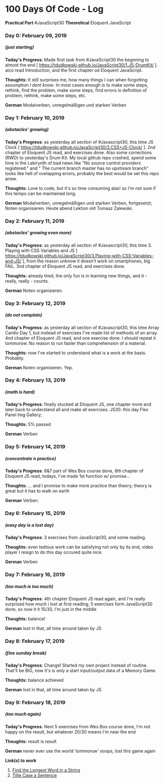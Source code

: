 # 100 Days Of Code - Log

**Practical Part** #JavaScript30
**Theoretical** Eloquent JavaScript

### Day 0: February 09, 2019
##### (just starting)

**Today's Progress**: Made first task from #JavaScript30 the begnning to almost the end [ https://tdudkowski.github.io/JavaScript30/1.JS-DrumKit/ ]. alco read Introduction, and the first chapter od Eloquent JavaScript.

**Thoughts:** It still surprises me, how many things I can when forgotting assumption *I dont know*. In most cases enough is to make some steps, rethink, find the problem, make some steps, find errors in definition of problem, rethink, make some steps, etc.

**German** Modalverben, unregelmäßigen und starken Verben

### Day 1: February 10, 2019
##### (obstacles' growing)

**Today's Progress**: as yesterday all section of #Javascript30, this time JS Clock [ https://tdudkowski.github.io/JavaScript30/2.CSS+JS-Clock/ ]. 2nd chapter of Eloquent JS read, and exercises done. Also some corrections (RWD) to yesterday's Drum Kit. My local github repo crashed, spend some time in the Labirynth of bad news like "No source control providers registered." and " The current branch master has no upstream branch" looks like hell of ovelapping errors, probably the best would be set this repo anew.

**Thoughts:**  Love to code, but it's so time consuming alas! so I'm not sure if this tempo can be maintained long.

**German** Modalverben, unregelmäßigen und starken Verben, fortgesetzt; Noten organisieren. Heute abend Lektion mit Tomasz Zalewski.

### Day 2: February 11, 2019
##### (obstacles' growing even more)

**Today's Progress**: as yesterday all section of #Javascript30, this time 3. Playing with CSS Variables and JS [ https://tdudkowski.github.io/JavaScript30/3.Playing-with-CSS-Variables-and-JS/ ], from the reason unknow it doesn't work on smartphones, big FAIL. 3nd chapter of Eloquent JS read, and exercises done.

**Thoughts:** already tired, the only fun is in learning new things, and it - really, really - counts.

**German** Noten organisieren.

### Day 3: February 12, 2019
##### (do not complain)

**Today's Progress**: as yesterday all section of #Javascript30, this time Array Cardio Day 1, but instead of exercises I've made list of methods of an array. 4nd chapter of Eloquent JS read, and one exercise done. I should repeat it tommorow. No reason to run faster than comprehension of a material.

**Thoughts:** now I've started to understand what is a work at the basis. Probably.

**German** Noten organisieren. Yep.

### Day 4: February 13, 2019
##### (math is hard)

**Today's Progress**: finally stucked at Eloquent JS, one chapter more and later back to understand all and make all exercises. JS30: this day Flex Panel Img Gallery;

**Thoughts:** 5% passed

**German** Verben

### Day 5: February 14, 2019
##### (concentrate n practice)

**Today's Progress**: 6&7 part of Wes Bos course done, 6th chapter of Eloquent JS read, todays, I've made 1st function w/ promise...

**Thoughts:** ... and I promise to make more practice than theory; theory is great but it has to walk on earth

**German** Verben.

### Day 6: February 15, 2019
##### (easy day is a lost day)

**Today's Progress**: 3 exercises from JavaScript30, and some reading.

**Thoughts:** even tedious work can be satisfying not only by its end, video player I resign to do this day occured quite nice.

**German** Verben

### Day 7: February 16, 2019
##### (too much is too much)

**Today's Progress**: 4th chapter Eloquent JS read again, and I'm really surprised how much i lost at first reading; 5 exercises form JavaScript30 done, so now it it 15/30, I'm just in the middle

**Thoughts:** balance!

**German** lost in that, all time around taken by JS

### Day 8: February 17, 2019
##### (fine sunday break)

**Today's Progress**: Change! Started my own project instead of routine. That'll be BIG, now it's is only a start input/output data of a Memory Game.

**Thoughts:** balance achieved

**German** lost in that, all time around taken by JS

### Day 9: February 18, 2019
##### (too much again)

**Today's Progress**: Next 5 exercises from Wes Bos course done, I'm not happy on the result, but whatever 20/30 means I'm near the end

**Thoughts:** result is result

**German** never ever use the world 'tommorow' ooops, lost this game again


**Link(s) to work**
1. [Find the Longest Word in a String](https://www.freecodecamp.com/challenges/find-the-longest-word-in-a-string)
2. [Title Case a Sentence](https://www.freecodecamp.com/challenges/title-case-a-sentence)
